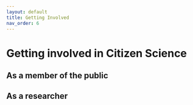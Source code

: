 ```yaml
---
layout: default
title: Getting Involved
nav_order: 6
---
```


# Getting involved in Citizen Science

## As a member of the public

## As a researcher
